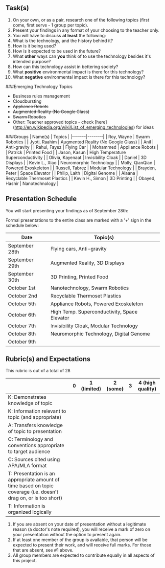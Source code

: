 Task(s)
-------
1. On your own, or as a pair, research one of the following topics (first come, first serve - 1 group per topic).
2. Present your findings in any format of your choosing to the teacher only.  
3. You will have to discuss **at least** the following:
  1. What is the technology, and the history behind it?
  2. How is it being used?
  3. How is it expected to be used in the future?
  4. What **other** ways can **you** think of to use the technology besides it's intended purpose?
  5. How can this technology assist in bettering society?
  6. What **positive** environmental impact is there for this technology?
  7. What **negative** environmental impact is there for this technology?


###Emerging Technology Topics
- Business rules management
- Cloudbursting
- ~~Appliance Robots~~
- ~~Augmented Reality (No Google Glass)~~
- ~~Swarm Robotics~~
- Other: Teacher approved topics - check [here] (http://en.wikipedia.org/wiki/List_of_emerging_technologies) for ideas

###Groups
| Name(s) | Topics |
|-------|--------|
| Roy, Wayne | Swarm Robotics |
| Jyoti, Raahim | Augmented Reality (No Google Glass) |
| Anil | Anti-gravity |
| Rahul, Fayez | Flying Car |
| Mohammed | Appliance Robots |
| Patrick | Printed Food |
| Jason, Kasun | High Temperature Superconductivity |
| Olivia, Kayenaat | Invisibility Cloak |
| Daniel | 3D Displays |
| Kevin L., Xiao | Neuromorphic Technology |
| Molly, QianQian | Powered Exoskeleton |
| Russell, Tabrez | Modular Technology |
| Brayden, Peter | Space Elevator |
| Philip, Laith | Digital Genome |
| Alaana | Recyclable Thermoset Plastics |
| Kevin H., Simon | 3D Printing |
| Obayed, Hashir | Nanotechnology |

Presentation Schedule
------------------
You will start presenting your findings as of September 28th:

Formal presentations to the entire class are marked with a '+' sign in the schedule below:

| Date | Topic(s) |
|-------|--------|
| September 28th | Flying cars, Anti-gravity |
| September 29th | Augmented Reality, 3D Displays  |
| September 30th | 3D Printing, Printed Food |
| October 1st | Nanotechnology, Swarm Robotics |
| October 2nd | Recyclable Thermoset Plastics  |
| October 5th | Appliance Robots, Powered Exoskeleton |
| October 6th | High Temp. Superconductivity, Space Elevator |
| October 7th | Invisibility Cloak, Modular Technology |
| October 8th | Neuromorphic Technology, Digital Genome |
| October 9th |  |




Rubric(s) and Expectations
--------------------------
This rubric is out of a total of 28

| | 0 | 1 (limited) | 2 (some) | 3 | 4 (high quality) |
|---| --- | --- | --- | --- | --- |
| K: Demonstrates knowledge of topic | | | | | |
| K: Information relevant to topic (and appropriate) | | | | | |
| A: Transfers knowledge of topic to presentation  | | | | | |
| C: Terminology and conventions appropriate to target audience  | | | | | |
| C: Sources cited using APA/MLA format  | | | | | |
| T: Presentation is an appropriate amount of time based on topic coverage (i.e. doesn't drag on, or is too short)  | | | | | |
| T: Information is organized logically | | | | | |

1. If you are absent on your date of presentation without a legitimate reason (a doctor's note required), you will receive a mark of zero on your presentation without the option to present again.
2. If at least one member of the group is available, that person will be expected to present their work, and will receive full marks. For those that are absent, see #1 above.
3. All group members are expected to contribute equally in all aspects of this project.
